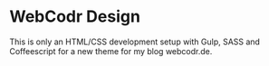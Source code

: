 # WebCodr Design

This is only an HTML/CSS development setup with Gulp, SASS and Coffeescript for a new theme for my blog webcodr.de.